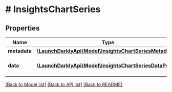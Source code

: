 # # InsightsChartSeries

## Properties

Name | Type | Description | Notes
------------ | ------------- | ------------- | -------------
**metadata** | [**\LaunchDarklyApi\Model\InsightsChartSeriesMetadata**](InsightsChartSeriesMetadata.md) |  |
**data** | [**\LaunchDarklyApi\Model\InsightsChartSeriesDataPoint[]**](InsightsChartSeriesDataPoint.md) | Data points for the series |

[[Back to Model list]](../../README.md#models) [[Back to API list]](../../README.md#endpoints) [[Back to README]](../../README.md)

